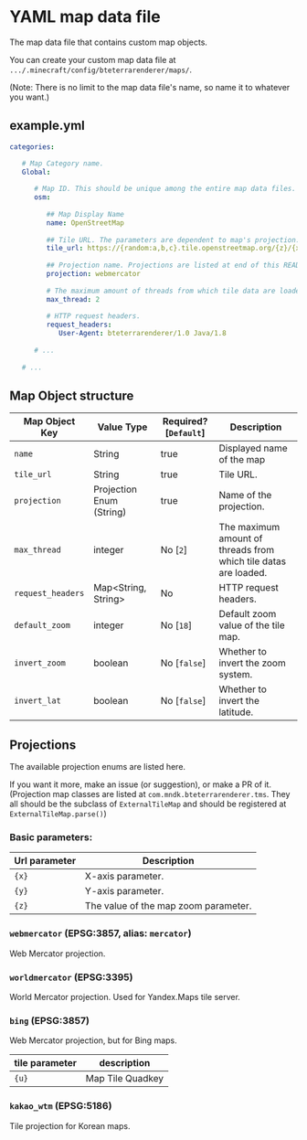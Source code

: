 # YAML map data file

The map data file that contains custom map objects.

You can create your custom map data file at `.../.minecraft/config/bteterrarenderer/maps/`.

(Note: There is no limit to the map data file's name, so name it to whatever you want.)


## example.yml

```yaml
categories:

   # Map Category name.
   Global:
   
      # Map ID. This should be unique among the entire map data files.
      osm: 
      
         ## Map Display Name
         name: OpenStreetMap
         
         ## Tile URL. The parameters are dependent to map's projection.
         tile_url: https://{random:a,b,c}.tile.openstreetmap.org/{z}/{x}/{y}.png
         
         ## Projection name. Projections are listed at end of this README.
         projection: webmercator
         
         # The maximum amount of threads from which tile data are loaded.
         max_thread: 2
         
         # HTTP request headers.
         request_headers:
            User-Agent: bteterrarenderer/1.0 Java/1.8
      
      # ...
      
   # ...
```


## Map Object structure

| Map Object Key | Value Type | Required? \[`Default`\] | Description |
|-|-|-|-|
| `name` | String | true | Displayed name of the map |
| `tile_url` | String | true | Tile URL. |
| `projection` | Projection Enum (String) | true | Name of the projection. |
| `max_thread` | integer | No \[`2`\] | The maximum amount of threads from which tile datas are loaded. |
| `request_headers` | Map<String, String> | No | HTTP request headers. |
| `default_zoom` | integer | No \[`18`\] | Default zoom value of the tile map. |
| `invert_zoom` | boolean | No \[`false`\] | Whether to invert the zoom system. |
| `invert_lat` | boolean | No \[`false`\] | Whether to invert the latitude. |


## Projections

The available projection enums are listed here.

If you want it more, make an issue (or suggestion), or make a PR of it. (Projection map classes are listed at `com.mndk.bteterrarenderer.tms`. They all should be the subclass of `ExternalTileMap` and should be registered at `ExternalTileMap.parse()`)

### Basic parameters:
| Url parameter | Description                          |
| ------------- | ------------------------------------ |
| `{x}`         | X-axis parameter.                    |
| `{y}`         | Y-axis parameter.                    |
| `{z}`         | The value of the map zoom parameter. |

### `webmercator` (EPSG:3857, alias: `mercator`)

Web Mercator projection.

### `worldmercator` (EPSG:3395)

World Mercator projection. Used for Yandex.Maps tile server.

### `bing` (EPSG:3857)

Web Mercator projection, but for Bing maps.

| tile parameter | description      |
| -------------- | ---------------- |
| `{u}`          | Map Tile Quadkey |

### `kakao_wtm` (EPSG:5186)

Tile projection for Korean maps.
